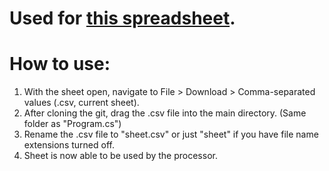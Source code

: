 # Used for [this spreadsheet](https://docs.google.com/spreadsheets/d/1-4AHcoC87nNvgFR2N41UzlZmeTx6XAMbG7OPKYUJ_5g/edit?usp=sharing).

# How to use:
1. With the sheet open, navigate to File > Download > Comma-separated values (.csv, current sheet).
2. After cloning the git, drag the .csv file into the main directory.
  (Same folder as "Program.cs")
3. Rename the .csv file to "sheet.csv" or just "sheet" if you have file name extensions turned off.
4. Sheet is now able to be used by the processor.
